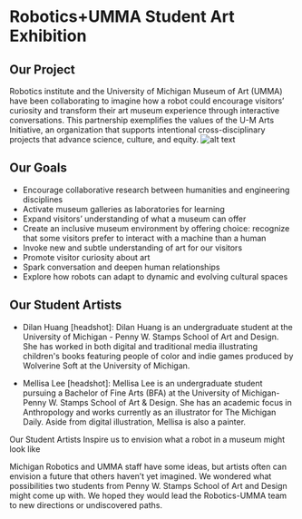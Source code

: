 # Robotics+UMMA Student Art Exhibition

## Our Project
Robotics institute and the University of Michigan Museum of Art (UMMA) have been collaborating to imagine how a robot could encourage visitors’ curiosity and transform their art museum experience through interactive conversations. This partnership exemplifies the values of the U-M Arts Initiative, an organization that supports intentional cross-disciplinary projects that advance science, culture, and equity. 
![alt text](https://github.com/UMich-CURLY/UMMA_Collab/blob/bfe0580e90c041047942ad8d53a3477bf95b9ac9/Team%20pictures/UMMA-20191217-1130.jpg)
## Our Goals 
- Encourage collaborative research between humanities and engineering disciplines
- Activate museum galleries as laboratories for learning
- Expand visitors’ understanding of what a museum can offer
- Create an inclusive museum environment by offering choice: recognize that some visitors prefer to interact with a machine than a human
- Invoke new and subtle understanding of art for our visitors
- Promote visitor curiosity about art
- Spark conversation and deepen human relationships 
- Explore how robots can adapt to dynamic and evolving cultural spaces

## Our Student Artists

- Dilan Huang [headshot]: Dilan Huang is an undergraduate student at the University of Michigan - Penny W. Stamps School of Art and Design. She has worked in both digital and traditional media illustrating children's books featuring people of color and indie games produced by Wolverine Soft at the University of Michigan. 


- Mellisa Lee [headshot]: Mellisa Lee is an undergraduate student pursuing a Bachelor of Fine Arts (BFA) at the University of Michigan-Penny W. Stamps School of Art & Design. She has an academic focus in Anthropology and works currently as an illustrator for The Michigan Daily. Aside from digital illustration, Mellisa is also a painter. 



Our Student Artists Inspire us to envision what a robot in a museum might look like 

Michigan Robotics and UMMA staff have some ideas, but artists often can envision a future that others haven’t yet imagined. We wondered what possibilities two students from Penny W. Stamps School of Art and Design might come up with. We hoped they would lead the Robotics-UMMA team to new directions or undiscovered paths. 

